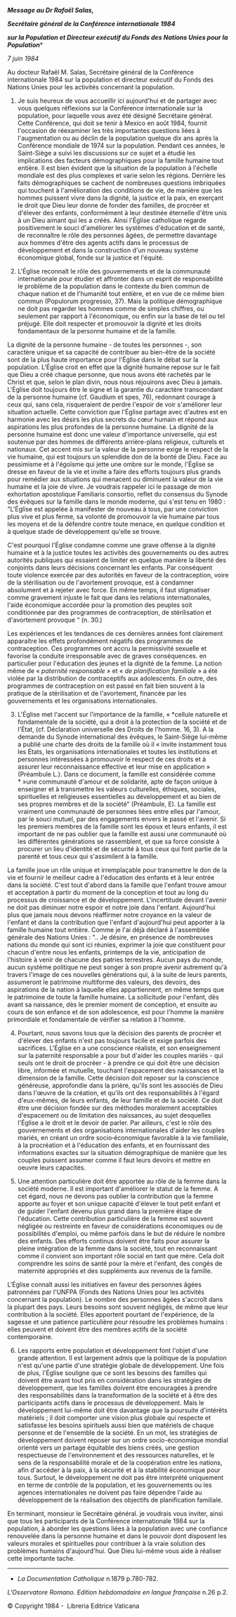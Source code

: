 ***Message au Dr Rafaël Salas,***

***Secrétaire général de la Conférence internationale 1984***

***sur la Population et Directeur exécutif du Fonds des Nations Unies pour la Population****

*7 juin 1984*

Au docteur Rafaël M. Salas, Secrétaire général de la Conférence internationale 1984 sur la population et directeur exécutif du Fonds des Nations Unies pour les activités concernant la population.

1. Je suis heureux de vous accueillir ici aujourd'hui et de partager avec vous quelques réflexions sur la Conférence internationale sur la population, pour laquelle vous avez été désigné Secrétaire général. Cette Conférence, qui doit se tenir à Mexico en août 1984, fournit l'occasion de réexaminer les très importantes questions liées à l'augmentation ou au déclin de la population quelque dix ans après la Conférence mondiale de 1974 sur la population. Pendant ces années, le Saint-Siège a suivi les discussions sur ce sujet et a étudié les implications des facteurs démographiques pour la famille humaine tout entière. Il est bien évident que la situation de la population à l'échelle mondiale est des plus complexes et varie selon les régions. Derrière les faits démographiques se cachent de nombreuses questions imbriquées qui touchent à l'amélioration des conditions de vie, de manière que les hommes puissent vivre dans la dignité, la justice et la paix, en exerçant le droit que Dieu leur donne de fonder des familles, de procréer et d'élever des enfants, conformément à leur destinée éternelle d'être unis à un Dieu aimant qui les a créés. Ainsi l'Église catholique regarde positivement le souci d'améliorer les systèmes d'éducation et de santé, de reconnaître le rôle des personnes âgées, de permettre davantage aux hommes d'être des agents actifs dans le processus de développement et dans la construction d'un nouveau système économique global, fonde sur la justice et l'équité.

2. L'Église reconnaît le rôle des gouvernements et de la communauté internationale pour étudier et affronter dans un esprit de responsabilité le problème de la population dans le contexte du bien commun de chaque nation et de l'humanité tout entière, et en vue de ce même bien commun (Populorum progressio, 37). Mais la politique démographique ne doit pas regarder les hommes comme de simples chiffres, ou seulement par rapport à l'économique, ou enfin sur la base de tel ou tel préjugé. Elle doit respecter et promouvoir la dignité et les droits fondamentaux de la personne humaine et de la famille.

La dignité de la personne humaine - de toutes les personnes -, son caractère unique et sa capacité de contribuer au bien-être de la société sont de la plus haute importance pour l'Église dans le débat sur la population. L'Église croit en effet que la dignité humaine repose sur le fait que Dieu a créé chaque personne, que nous avons été rachetés par le Christ et que, selon le plan divin, nous nous réjouirons avec Dieu à jamais. L'Église doit toujours être le signe et la garantie du caractère transcendant de la personne humaine (cf. Gaudium et spes, 76), redonnant courage à ceux qui, sans cela, risqueraient de perdre l'espoir de voir s'améliorer leur situa­tion actuelle. Cette conviction que l'Église partage avec d'autres est en harmonie avec les désirs les plus secrets du cœur humain et répond aux aspirations les plus profondes de la personne humaine. La dignité de la personne humaine est donc une valeur d'importance universelle, qui est soutenue par des hommes de différents arrière-plans religieux, culturels et nationaux. Cet accent mis sur la valeur de la personne exige le respect de la vie humaine, qui est toujours un splendide don de la bonté de Dieu. Face au pessimisme et à l'égoïsme qui jette une ombre sur le monde, l'Église se dresse en faveur de la vie et invite a faire des efforts toujours plus grands pour remédier aux situations qui menacent ou diminuent la valeur de la vie humaine et la joie de vivre. Je voudrais rappeler ici le passage de mon exhorta­tion apostolique Familiaris consortio, reflet du consensus du Synode des évêques sur la famille dans le monde moderne, qui s'est tenu en 1980 : "L'Église est appelée à manifester de nouveau à tous, par une conviction plus vive et plus ferme, sa volonté de promouvoir la vie humaine par tous les moyens et de la défendre contre toute menace, en quelque condition et à quelque stade de développement qu'elle se trouve.

C'est pourquoi l'Église condamne comme une grave offense à la dignité humaine et à la justice toutes les activités des gouvernements ou des autres autorités publiques qui essaient de limiter en quelque manière la liberté des conjoints dans leurs décisions concernant les enfants. Par conséquent toute violence exercée par des autorités en faveur de la contraception, voire de la stérilisation ou de l'avorte­ment provoque, est à condamner absolument et à rejeter avec force. En même temps, il faut stigmatiser comme gravement injuste le fait que dans les relations internationales, l'aide économique accordée pour la promotion des peuples soit conditionnée par des programmes de contraception, de stérilisation et d'avortement provoque “ (n. 30.)

Les expériences et les tendances de ces dernières années font clairement apparaître les effets profondément négatifs des programmes de contraception. Ces program­mes ont accru la permissivité sexuelle et favorise la conduite irresponsable avec de graves conséquences. en particulier pour l'éducation des jeunes et la dignité de la femme. La notion même de « *paternité responsable* » et « *de planification familiale* » a été violée par la distribution de contraceptifs aux adolescents. En outre, des programmes de contraception on est passé en fait bien souvent à la pratique de la stérilisation et de l'avortement, financée par les gouvernements et les organisations internationales.

3. L'Église met l'accent sur l'importance de la famille, « *cellule naturelle et fonda­mentale de la société, qui a droit à la protection de la société et de l'État, (cf. Déclaration universelle des Droits de l'homme. 16, 3). A la demande du Synode international des évêques, le Saint-Siège lui-même a publié une charte des droits de la famille où il « invite instamment tous les États, les organisations internationales et toutes les institutions et personnes intéressées à promouvoir le respect de ces droits et à assurer leur reconnaissance effective et leur mise en application » (Préambule L.). Dans ce document, la famille est considérée comme * »une communauté d'amour et de solidarité, apte de façon unique à enseigner et à transmettre les valeurs culturelles, éthiques, sociales, spirituelles et religieuses essentielles au développement et au bien de ses propres membres et de la société" (Préambule, E). La famille est vraiment une communauté de personnes liées entre elles par l'amour, par le souci mutuel, par des engagements envers le passé et l'avenir. Si les premiers membres de la famille sont les époux et leurs enfants, il est important de ne pas oublier que la famille est aussi une communauté où les différentes générations se rassemblent, et que sa force consiste à procurer un lieu d'identité et de sécurité à tous ceux qui font partie de la parenté et tous ceux qui s'assimilent à la famille.

La famille joue un rôle unique et irremplaçable pour transmettre le don de la vie et fournir le meilleur cadre à l'éducation des enfants et à leur entrée dans la société. C'est tout d'abord dans la famille que l'enfant trouve amour et acceptation à partir du moment de la conception et tout au long du processus de croissance et de déve­loppement. L'incertitude devant l'avenir ne doit pas diminuer notre espoir et notre joie dans l'enfant. Aujourd'hui plus que jamais nous devons réaffirmer notre croyance en la valeur de l'enfant et dans la contribution que l'enfant d'aujourd'hui peut apporter à la famille humaine tout entière. Comme je l'ai déjà déclaré à l'assemblée générale des Nations Unies : ".. Je désire, en présence de nombreuses nations du monde qui sont ici réunies, exprimer la joie que constituent pour chacun d'entre nous les enfants, printemps de la vie, anticipation de l'histoire à venir de chacune des patries terrestres. Aucun pays du monde, aucun système politique ne peut songer à son propre avenir autrement qu'à travers l'image de ces nouvelles générations qui, à la suite de leurs parents, assumeront le patrimoine multiforme des valeurs, des devoirs, des aspirations de la nation à laquelle elles appartiennent, en même temps que le patrimoine de toute la famille humaine. La sollicitude pour l'enfant, dès avant sa naissance, dès le premier moment de conception, et ensuite au cours de son enfance et de son adolescence, est pour l'homme la manière primordiale et fondamentale de vérifier sa relation à l'homme.

4. Pourtant, nous savons tous que la décision des parents de procréer et d'élever des enfants n'est pas toujours facile et exige parfois des sacrifices. L'Église en a une conscience réaliste, et son enseignement sur la paternité responsable a pour but d'aider les couples mariés - qui seuls ont le droit de procréer - à prendre ce qui doit être une décision libre, informée et mutuelle, touchant l'espacement des nais­sances et la dimension de la famille. Cette décision doit reposer sur la conscience généreuse, approfondie dans la prière, qu'ils sont les associés de Dieu dans l'œu­vre de la création, et qu'ils ont des responsabilités à l'égard d'eux-mêmes, de leurs enfants, de leur famille et de la société. Ce doit être une décision fondée sur des méthodes moralement acceptables d'espacement ou de limitation des naissances, au sujet desquelles l'Église a le droit et le devoir de parler. Par ailleurs, c'est le rôle des gouvernements et des organisations internationales d'aider les couples mariés, en créant un ordre socio‑économique favorable à la vie familiale, à la procréation et à l'éducation des enfants, et en fournissant des informations exactes sur la situa­tion démographique de manière que les couples puissent assumer comme il faut leurs devoirs et mettre en oeuvre leurs capacités.

5. Une attention particulière doit être apportée au rôle de la femme dans la société moderne. Il est important d'améliorer le statut de la femme. A cet égard, nous ne devons pas oublier la contribution que la femme apporte au foyer et son unique capacité d'élever le tout petit enfant et de guider l'enfant devenu plus grand dans la première étape de l'éducation. Cette contribution particulière de la femme est souvent négligée ou restreinte en faveur de considérations économiques ou de possibilités d'emploi, ou même parfois dans le but de réduire le nombre des enfants. Des efforts continus doivent être faits pour assurer la pleine intégration de la femme dans la société, tout en reconnaissant comme il convient son important rôle social en tant que mère. Cela doit comprendre les soins de santé pour la mère et l'enfant, des congés de maternité appropriés et des suppléments aux revenus de la famille.

L'Église connaît aussi les initiatives en faveur des personnes âgées patronnées par l'UNFPA (Fonds des Nations Unies pour les activités concernant la population). Le nombre des personnes âgées s'accroît dans la plupart des pays. Leurs besoins sont souvent négligés, de même que leur contribution à la société. Elles apportent pourtant de l'expérience, de la sagesse et une patience particulière pour résoudre les problèmes humains : elles peuvent et doivent être des membres actifs de la société contemporaine.

6. Les rapports entre population et développement font l'objet d'une grande atten­tion. Il est largement admis que la politique de la population n'est qu'une partie d'une stratégie globale de développement. Une fois de plus, l'Église souligne que ce sont les besoins des familles qui doivent être avant tout pris en considération dans les stratégies de développement, que les familles doivent être encouragées à prendre des responsabilités dans la transformation de la société et à être des participants actifs dans le processus de développement. Mais le développement lui-même doit être davantage que la poursuite d'intérêts matériels ; il doit comporter une vision plus globale qui respecte et satisfasse les besoins spirituels aussi bien que matériels de chaque personne et de l'ensemble de la société. En un mot, les stratégies de développement doivent reposer sur un ordre socio-économique mondial orienté vers un partage équitable des biens créés, une gestion respectueuse de l'environnement et des ressources naturelles, et le sens de la responsabilité morale et de la coopération entre les nations, afin d'accéder à la paix, à la sécurité et à la stabilité économique pour tous. Surtout, le développement ne doit pas être interprété uniquement en terme de contrôle de la population, et les gouvernements ou les agences internationales ne doivent pas faire dépendre l'aide au développe­ment de la réalisation des objectifs de planification familiale.

En terminant, monsieur le Secrétaire général. je voudrais vous inviter, ainsi que tous les participants de la Conférence internationale 1984 sur la population, à aborder les questions liées à la population avec une confiance renouvelée dans la personne humaine et dans le pouvoir dont disposent les valeurs morales et spiri­tuelles pour contribuer à la vraie solution des problèmes humains d'aujourd'hui. Que Dieu lui-même vous aide à réaliser cette importante tache.

* * *

* *La Documentation Catholique* n.1879 p.780-782.

*L'Osservatore Romano. Edition hebdomadaire en langue française* n.26 p.2.

© Copyright 1984 -  Libreria Editrice Vaticana